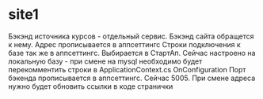 # site1
Бэкэнд источника курсов - отдельный сервис.
Бэкэнд сайта обращется к нему. Адрес прописывается в аппсеттингс
Строки подключения к базе так же в аппсеттингс. Выбирается в СтартАп. Сейчас настроено на локальную базу - при смене на mysql необходимо будет перекомментить строки в ApplicationContext.cs OnConfiguration
Порт бэкенда прописывается в аппсеттингс. Сейчас 5005. При смене адреса нужно будет обновить ссылки в коде странички
